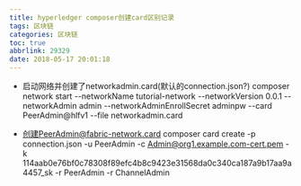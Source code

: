 ```yaml
---
title: hyperledger composer创建card区别记录
tags: 区块链
categories: 区块链
toc: true
abbrlink: 29329
date: 2018-05-17 20:01:18
---
```



- 启动网络并创建了networkadmin.card(默认的connection.json?)
composer network start --networkName tutorial-network --networkVersion 0.0.1 --networkAdmin admin --networkAdminEnrollSecret adminpw --card PeerAdmin@hlfv1 --file networkadmin.card


- 创建PeerAdmin@fabric-network.card
composer card create -p connection.json -u PeerAdmin -c Admin@org1.example.com-cert.pem -k 114aab0e76bf0c78308f89efc4b8c9423e31568da0c340ca187a9b17aa9a4457_sk -r PeerAdmin -r ChannelAdmin
